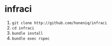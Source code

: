 # infraci

1. ``git clone http://github.com/honeniq/infraci``
2. ``cd infraci``
3. ``bundle install``
4. ``bundle exec rspec``

